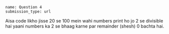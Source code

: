```ngMeta
name: Question 4
submission_type: url
```

Aisa code likho jisse 20 se 100 mein wahi numbers print ho jo 2 se divisible hai yaani numbers ka 2 se bhaag karne par remainder (shesh) 0 bachta hai.